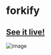 # forkify 

## [See it live!](https://forkify-recipe-js.netlify.app/)



![image](https://user-images.githubusercontent.com/65421302/107585388-027d0d80-6bb3-11eb-8b06-f0d9313219b4.png)
